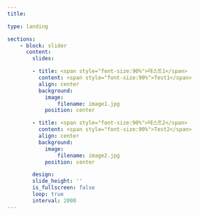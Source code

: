 ```yaml
---
title:

type: landing

sections:
    - block: slider
      content:
        slides:

        - title: <span style="font-size:90%">테스트1</span>
          content: <span style="font-size:90%">Test1</span>
          align: center
          background:
            image:
                filename: image1.jpg            
            position: center

        - title: <span style="font-size:90%">테스트2</span>
          content: <span style="font-size:90%">Test2</span>
          align: center
          background:
            image:
                filename: image2.jpg
            position: center

        design:
        slide_height: ''
        is_fullscreen: false
        loop: true
        interval: 2000
---
```


                

